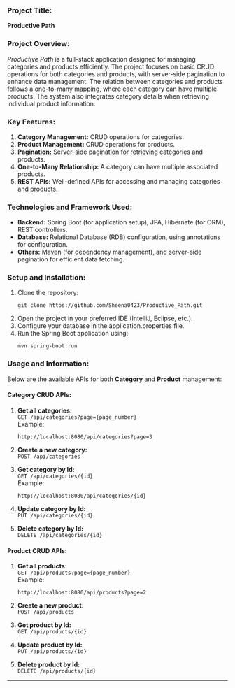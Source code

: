### **Project Title:**  
**Productive Path**

### **Project Overview:**  
*Productive Path* is a full-stack application designed for managing categories and products efficiently. The project focuses on basic CRUD operations for both categories and products, with server-side pagination to enhance data management. The relation between categories and products follows a one-to-many mapping, where each category can have multiple products. The system also integrates category details when retrieving individual product information.

### **Key Features:**
1. **Category Management:** CRUD operations for categories.
2. **Product Management:** CRUD operations for products.
3. **Pagination:** Server-side pagination for retrieving categories and products.
4. **One-to-Many Relationship:** A category can have multiple associated products.
5. **REST APIs:** Well-defined APIs for accessing and managing categories and products.

### **Technologies and Framework Used:**
- **Backend:** Spring Boot (for application setup), JPA, Hibernate (for ORM), REST controllers.
- **Database:** Relational Database (RDB) configuration, using annotations for configuration.
- **Others:** Maven (for dependency management), and server-side pagination for efficient data fetching.

### **Setup and Installation:**
1. Clone the repository:  
   ```
   git clone https://github.com/Sheena0423/Productive_Path.git
   ```
2. Open the project in your preferred IDE (IntelliJ, Eclipse, etc.).
3. Configure your database in the application.properties file.
4. Run the Spring Boot application using:  
   ```
   mvn spring-boot:run
   ```

### **Usage and Information:**

Below are the available APIs for both **Category** and **Product** management:

#### **Category CRUD APIs:**

1. **Get all categories:**  
   `GET /api/categories?page={page_number}`  
   Example:  
   ```
   http://localhost:8080/api/categories?page=3
   ```

2. **Create a new category:**  
   `POST /api/categories`

3. **Get category by Id:**  
   `GET /api/categories/{id}`  
   Example:  
   ```
   http://localhost:8080/api/categories/{id}
   ```

4. **Update category by Id:**  
   `PUT /api/categories/{id}`

5. **Delete category by Id:**  
   `DELETE /api/categories/{id}`

#### **Product CRUD APIs:**

1. **Get all products:**  
   `GET /api/products?page={page_number}`  
   Example:  
   ```
   http://localhost:8080/api/products?page=2
   ```

2. **Create a new product:**  
   `POST /api/products`

3. **Get product by Id:**  
   `GET /api/products/{id}`

4. **Update product by Id:**  
   `PUT /api/products/{id}`

5. **Delete product by Id:**  
   `DELETE /api/products/{id}`

---

